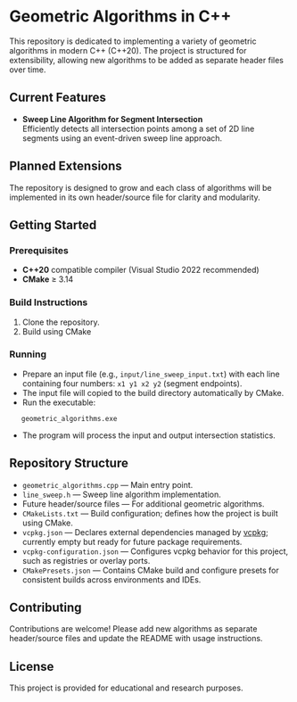 ﻿# Geometric Algorithms in C++

This repository is dedicated to implementing a variety of geometric algorithms in modern C++ (C++20). The project is structured for extensibility, allowing new algorithms to be added as separate header files over time.

## Current Features

- **Sweep Line Algorithm for Segment Intersection**  
  Efficiently detects all intersection points among a set of 2D line segments using an event-driven sweep line approach.

## Planned Extensions

The repository is designed to grow and each class of algorithms will be implemented in its own header/source file for clarity and modularity.

## Getting Started

### Prerequisites

- **C++20** compatible compiler (Visual Studio 2022 recommended)
- **CMake** ≥ 3.14

### Build Instructions

1. Clone the repository.
2. Build using CMake

### Running

- Prepare an input file (e.g., `input/line_sweep_input.txt`) with each line containing four numbers: `x1 y1 x2 y2` (segment endpoints).
- The input file will copied to the build directory automatically by CMake.
- Run the executable:
```
   geometric_algorithms.exe
```
- The program will process the input and output intersection statistics.

## Repository Structure

- `geometric_algorithms.cpp` — Main entry point.
- `line_sweep.h` — Sweep line algorithm implementation.
- Future header/source files — For additional geometric algorithms.
- `CMakeLists.txt` — Build configuration; defines how the project is built using CMake.
- `vcpkg.json` — Declares external dependencies managed by [vcpkg](https://github.com/microsoft/vcpkg); currently empty but ready for future package requirements.
- `vcpkg-configuration.json` — Configures vcpkg behavior for this project, such as registries or overlay ports.
- `CMakePresets.json` — Contains CMake build and configure presets for consistent builds across environments and IDEs.


## Contributing

Contributions are welcome! Please add new algorithms as separate header/source files and update the README with usage instructions.

## License

This project is provided for educational and research purposes.
